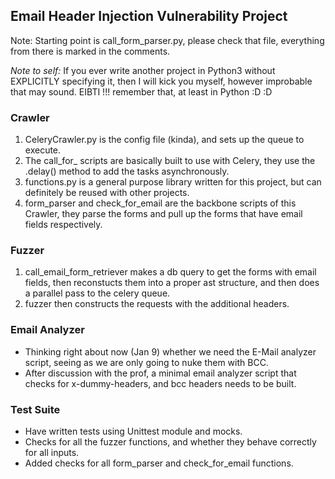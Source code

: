 ## Email Header Injection Vulnerability Project

Note: Starting point is call_form_parser.py, please check 
that file, everything from there is marked in the comments.

*Note to self:* If you ever write another project in Python3 without EXPLICITLY
specifying it, then I will kick you myself, however improbable that may sound. 
EIBTI !!! remember that, at least in Python :D :D

### Crawler
1.  CeleryCrawler.py is the config file (kinda), and sets up the queue to execute.
2.  The call_for_ scripts are basically built to use with Celery, 
they use the .delay() method to add the tasks asynchronously.
3.  functions.py is a general purpose library written for this project, 
but can definitely be reused with other projects.
4.  form_parser and check_for_email are the backbone scripts of this Crawler, 
they parse the forms and pull up the forms that have email fields respectively.

### Fuzzer
1. call_email_form_retriever makes a db query to get the forms with email fields,
then reconstucts them into a proper ast structure, 
and then does a parallel pass to the celery queue.
2. fuzzer then constructs the requests with the additional headers. 

### Email Analyzer
* Thinking right about now (Jan 9) whether we need the E-Mail 
analyzer script, seeing as we are only going to nuke them with BCC.
* After discussion with the prof, a minimal email analyzer script 
that checks for x-dummy-headers, and bcc headers needs to be built.

### Test Suite
* Have written tests using Unittest module and mocks.
* Checks for all the fuzzer functions, and whether they behave correctly for all inputs.
* Added checks for all form_parser and check_for_email functions.